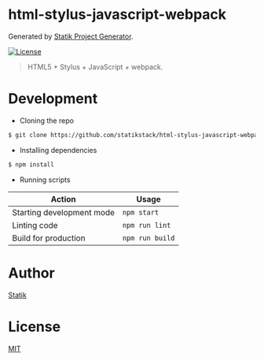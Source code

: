 # html-stylus-javascript-webpack

Generated by [Statik Project Generator](https://github.com/statikstack/generator-node).

[![License][license-badge]][license-url]

> HTML5 + Stylus + JavaScript + webpack.

# Development

- Cloning the repo

```bash
$ git clone https://github.com/statikstack/html-stylus-javascript-webpack.git
```

- Installing dependencies

```bash
$ npm install
```

- Running scripts

| Action                    | Usage           |
| ------------------------- | --------------- |
| Starting development mode | `npm start`     |
| Linting code              | `npm run lint`  |
| Build for production      | `npm run build` |

# Author

[Statik](https://twitter.com/statikstack)

# License

[MIT](https://github.com/statikstack/html-stylus-javascript-webpack/blob/master/LICENSE)

[license-badge]: https://img.shields.io/github/license/statikstack/html-stylus-javascript-webpack.svg
[license-url]: https://opensource.org/licenses/MIT
